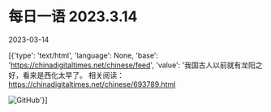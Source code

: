 # 每日一语 2023.3.14

2023-03-14

[{'type': 'text/html', 'language': None, 'base': 'https://chinadigitaltimes.net/chinese/feed', 'value': '我国古人以前就有龙阳之好，看来是西化太早了。 相关阅读： https://chinadigitaltimes.net/chinese/693789.html

![GitHub](https://chinadigitaltimes.net/chinese/files/2023/03/2023.3.14-1.png)'}]